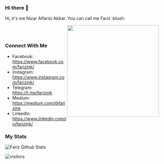 ### Hi there 👋
<p>
  Hi, it's me Nizar Alfarizi Akbar. You can call me Fariz :blush:
</p>

<img align="right" src="https://media2.giphy.com/media/9Y1wF3wx1Dex8w9wxL/giphy.gif?cid=ecf05e470bg8gtot4nh0d7y60h5dtc4d6itwjomnwlqrsut8&rid=giphy.gif" width="300"/>
<br>
<br>

### Connect With Me
- Facebook: <a href="https://www.facebook.com/farizink/" target="balnk">https://www.facebook.com/farizink/</a>
- Instagram: <a href="https://www.instagram.com/farizink/" target="balnk">https://www.instagram.com/farizink/</a>
- Telegram: <a href="https://t.me/farizink" target="balnk">https://t.me/farizink</a>
- Medium: <a href="https://medium.com/@farizink" target="balnk">https://medium.com/@farizink</a>
- LinkedIn: <a href="https://www.linkedin.com/in/farizink/" target="balnk">https://www.linkedin.com/in/farizink/</a>

### My Stats
![Fariz Github Stats](https://github-readme-stats.vercel.app/api?username=farizink&show_icons=true&title_color=fff&icon_color=79ff97&text_color=9f9f9f&bg_color=151515)


![visitors](https://visitor-badge.laobi.icu/badge?page_id=farizink.farizink)

<!--
**FarizInk/farizink** is a ✨ _special_ ✨ repository because its `README.md` (this file) appears on your GitHub profile.

Here are some ideas to get you started:

- 🔭 I’m currently working on ...
- 🌱 I’m currently learning ...
- 👯 I’m looking to collaborate on ...
- 🤔 I’m looking for help with ...
- 💬 Ask me about ...
- 📫 How to reach me: ...
- 😄 Pronouns: ...
- ⚡ Fun fact: ...
-->
